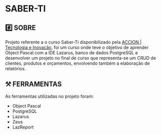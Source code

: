 # SABER-TI

## #️⃣ SOBRE
Projeto referente a o curso Saber-Ti disponibilizado pela <a href="https://www.linkedin.com/company/accion-sistemas/">ACCION | Tecnologia e Inovação</a>, foi um curso onde teve o objetivo de aprender Object Pascal com a IDE Lazarus, banco de dados PostgreSQL e desenvolver um projeto no final de curso que representa-se um CRUD de clientes, produtos e orçamentos, envolvendo também a elaboração de relatórios.

## ⚒️ FERRAMENTAS
As ferramentas utilizadas no projeto foram:

- Object Pascal
- PostgreSQL
- Lazarus
- Zeus
- LazReport


